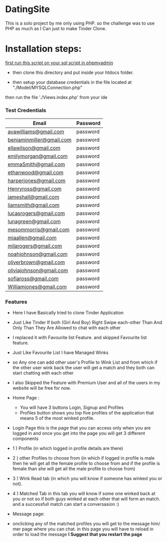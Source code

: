 # DatingSite
 This is a solo project by me only using PHP.
 so the challenge was to use PHP as much as I Can just to make Tinder Clone.
 

# Installation steps:
 
[first run this script on your sql script in phpmyadmin](scripts/php_mini_project.sql)

- then clone this directory and put inside your htdocs folder.

- then setup your database credentials in the file located at "./Model/MYSQLConnection.php"

then run the file './Views.index.php' from your ide 

### Test Credentials

Email  | Password 
------------- | -------------
avawilliams@gmail.com  | password
benjaminmiller@gmail.com  | password
ellawilson@gmail.com  | password
emilymorgan@gmail.com  | password
emmaSmith@gmail.com  | password
ethanwood@gmail.com  | password
harperjones@gmail.com | password
Henryross@gmail.com | password
jameshall@gmail.com | password
liamsmith@gmail.com | password
lucasrogers@gmail.com | password
lunagreen@gmail.com | password
mesommorris@gmail.com | password
miaallen@gmail.com | password
milarogers@gmail.com | password
noahjohnson@gmail.com | password
oliverbrown@gmail.com | password
oliviajohnson@gmail.com | password
sofiaross@gmail.com | password
Williamjones@gmail.com | password

### Features

- Here I have Basically tried to clone Tinder Application 
- Just Like Tinder If both (Girl And Boy) Right Swipe each-other Than And Only Than They Are Allowed to chat with each other 
- I replaced it with Favourite list Feature. and skipped Favourite list feature.
- Just Like Favourite List I have Managed Winks 
- so Any one can add other user's Profile to Wink List and from which if the other user wink back the user will get a match and they both can start chatting with each other
- I also Skipped the Feature with Premium User and all of the users in my website will be free for now.



- Home Page :
    - You will have 3 buttons Login, Signup and Profiles
    - Profiles button shows you top five profiles of the application
    that means 5 of the most winked profile.
    
- Login Page
this is the page that you can access only when you are logged in and once you get into the page you will get 3 different components 

 - 1 ) Profile (in which logged in profile details are there)
 - 2 ) other Profiles to choose from (in which if logged in profile is male then he will get all the female profile to choose from and if the profile is female than she will get all the male profile to choose from)
 - 3 ) Wink Read tab (in which you will know if someone has winked you or not).
 - 4 ) Matched Tab in this tab you will know if some one winked back at you or not so if both guys winked at each other that will form an match. and a successfull match can start a conversasion :)
 
 - Message page:
  - onclicking any of the matched profiles you will get to the message him/ mer page where you can chat. in this page you will have to reload in order to load the message **I Suggest that you restart the page**
  
